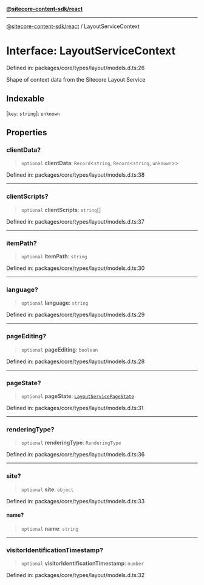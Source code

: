 [**@sitecore-content-sdk/react**](../README.md)

***

[@sitecore-content-sdk/react](../README.md) / LayoutServiceContext

# Interface: LayoutServiceContext

Defined in: packages/core/types/layout/models.d.ts:26

Shape of context data from the Sitecore Layout Service

## Indexable

\[`key`: `string`\]: `unknown`

## Properties

### clientData?

> `optional` **clientData**: `Record`\<`string`, `Record`\<`string`, `unknown`\>\>

Defined in: packages/core/types/layout/models.d.ts:38

***

### clientScripts?

> `optional` **clientScripts**: `string`[]

Defined in: packages/core/types/layout/models.d.ts:37

***

### itemPath?

> `optional` **itemPath**: `string`

Defined in: packages/core/types/layout/models.d.ts:30

***

### language?

> `optional` **language**: `string`

Defined in: packages/core/types/layout/models.d.ts:29

***

### pageEditing?

> `optional` **pageEditing**: `boolean`

Defined in: packages/core/types/layout/models.d.ts:28

***

### pageState?

> `optional` **pageState**: [`LayoutServicePageState`](../enumerations/LayoutServicePageState.md)

Defined in: packages/core/types/layout/models.d.ts:31

***

### renderingType?

> `optional` **renderingType**: `RenderingType`

Defined in: packages/core/types/layout/models.d.ts:36

***

### site?

> `optional` **site**: `object`

Defined in: packages/core/types/layout/models.d.ts:33

#### name?

> `optional` **name**: `string`

***

### visitorIdentificationTimestamp?

> `optional` **visitorIdentificationTimestamp**: `number`

Defined in: packages/core/types/layout/models.d.ts:32
